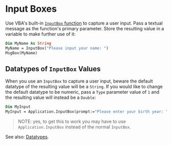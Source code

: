 # Input Boxes

Use VBA's built-in [`InputBox` function](https://msdn.microsoft.com/en-us/vba/excel-vba/articles/application-inputbox-method-excel) to capture a user input. Pass a textual message as the function's primary parameter. Store the resulting value in a variable to make further use of it:

```vb
Dim MyName As String
MyName = InputBox("Please input your name: ")
MsgBox(MyName)
```

## Datatypes of `InputBox` Values

When you use an `InputBox` to capture a user input, beware the default datatype of the resulting value will be a `String`. If you would like to change the default datatype to be numeric, pass a `Type` parameter value of `1` and the resulting value will instead be a `Double`:

```vb
Dim MyInput
MyInput = Application.InputBox(prompt:="Please enter your birth year: ", Type:=1)
```

> NOTE: yes, to get this to work you may have to use `Application.InputBox` instead of the normal `InputBox`.

See also: [Datatypes](datatypes.md).
